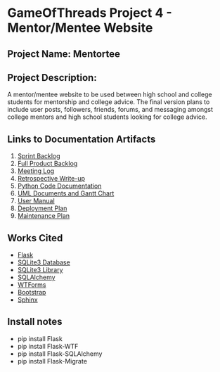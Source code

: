 # GameOfThreads Project 4 - Mentor/Mentee Website

## Project Name: Mentortee

## Project Description:
A mentor/mentee website to be used between high school and college students for mentorship and college advice. The final version plans to include user posts, followers, friends, forums, and messaging amongst college mentors and high school students looking for college advice.

## Links to Documentation Artifacts
1. [Sprint Backlog](https://docs.google.com/document/d/1AVLVojutgdtCVWtK5zCFOWwaeVDvwxf7K4sYqdSs3-A/edit?usp=sharing)
2. [Full Product Backlog](https://docs.google.com/document/d/14cwSK8Xj_ThxQhAPU8CixIeFdW5hPqGxLE3cRL_0hWY/edit?usp=sharing)
3. [Meeting Log](https://docs.google.com/document/d/1B_d3O8YLnf6mqoXK-wxvxuiBDOt04gXPLrYjqoRQedk/edit?usp=sharing)
4. [Retrospective Write-up](https://docs.google.com/document/d/1fWMUTJFGaVZObnmuwut-uP_KIYvae_L6sPcgTjjYeaE/edit?usp=sharing)
5. [Python Code Documentation](http://htmlpreview.github.io/?https://github.com/dsutton1080/FinalProjectGOT/blob/PROJECT3/docs/build/html/index.html)
6. [UML Documents and Gantt Chart](https://github.com/dsutton1080/FinalProjectGOT/tree/master/UML%20Documentation)
7. [User Manual](https://drive.google.com/open?id=1jPhLzWwNfniwUqcQOLtUxbLAUq52PBhfwmOzlJiuqjM)
8. [Deployment Plan](https://drive.google.com/open?id=1Lax5jbwbCNmd-ZqRJ13fX35QxigPIE_MH7KL5JPJXSE)
9. [Maintenance Plan](https://drive.google.com/open?id=13ikkDFQkHejwyyb0cnEVnkZ9zsxs543JhwH75g4WSDk)

## Works Cited
* [Flask](https://github.com/pallets/flask)
* [SQLite3 Database](https://www.sqlite.org/index.html)
* [SQLite3 Library](https://docs.python.org/2/library/sqlite3.html)
* [SQLAlchemy](https://www.sqlalchemy.org/)
* [WTForms](https://wtforms.readthedocs.io/en/stable/)
* [Bootstrap](https://getbootstrap.com/)
* [Sphinx](https://www.sphinx-doc.org/en/master/index.html)

## Install notes
* pip install Flask
* pip install Flask-WTF
* pip install Flask-SQLAlchemy
* pip install Flask-Migrate

